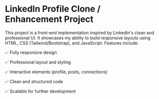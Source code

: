 # LinkedIn Profile Clone / Enhancement Project
This project is a front-end implementation inspired by LinkedIn's clean and professional UI. It showcases my ability to build responsive layouts using HTML, CSS (Tailwind/Bootstrap), and JavaScript. Features include:

✅ Fully responsive design

✅ Professional layout and styling

✅ Interactive elements (profile, posts, connections)

✅ Clean and structured code

✅ Scalable for further development
